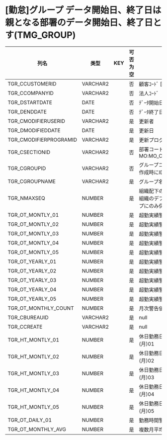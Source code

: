 # [勤怠]グループ                      データ開始日、終了日は親となる部署のデータ開始日、終了日とす(TMG_GROUP)
| 列名   | 类型   | KEY  | 可否为空 | 注释   |
| ---- | ---- | ---- | ---- | ---- |
|TGR_CCUSTOMERID|VARCHAR2||否|顧客ｺｰﾄﾞ                        固定：01                                                       |
|TGR_CCOMPANYID|VARCHAR2||否|法人ｺｰﾄﾞ                                                                                    |
|TGR_DSTARTDATE|DATE||否|ﾃﾞｰﾀ開始日                                                                                   |
|TGR_DENDDATE|DATE||否|ﾃﾞｰﾀ終了日                                                                                   |
|TGR_CMODIFIERUSERID|VARCHAR2||是|更新者                                                                                       |
|TGR_DMODIFIEDDATE|DATE||是|更新日                                                                                       |
|TGR_CMODIFIERPROGRAMID|VARCHAR2||是|更新プログラムID                                                                                 |
|TGR_CSECTIONID|VARCHAR2||否|部署コード                                                       MO:MO_CSECTIONID_CK           |
|TGR_CGROUPID|VARCHAR2||否|グループコード                       グループ作成時にIDを付番                                               |
|TGR_CGROUPNAME|VARCHAR2||是|グループ名称                                                                                    |
|TGR_NMAXSEQ|NUMBER||是|組織配下のグループ数 各組織のデフォルトグループにのみ保持|
|TGR_OT_MONTLY_01|NUMBER||是|超勤実績警告値(月)01|
|TGR_OT_MONTLY_02|NUMBER||是|超勤実績警告値(月)02|
|TGR_OT_MONTLY_03|NUMBER||是|超勤実績警告値(月)03|
|TGR_OT_MONTLY_04|NUMBER||是|超勤実績警告値(月)04|
|TGR_OT_MONTLY_05|NUMBER||是|超勤実績警告値(月)05|
|TGR_OT_YEARLY_01|NUMBER||是|超勤実績警告値(年)01|
|TGR_OT_YEARLY_02|NUMBER||是|超勤実績警告値(年)02|
|TGR_OT_YEARLY_03|NUMBER||是|超勤実績警告値(年)03|
|TGR_OT_YEARLY_04|NUMBER||是|超勤実績警告値(年)04|
|TGR_OT_YEARLY_05|NUMBER||是|超勤実績警告値(年)05|
|TGR_OT_MONTHLY_COUNT|NUMBER||是|月次警告値超過回数|
|TGR_CBUREAUID|VARCHAR2||是|null|
|TGR_CCREATE|VARCHAR2||是|null|
|TGR_HT_MONTLY_01|NUMBER||是|休日勤務日数警告値(月)01|
|TGR_HT_MONTLY_02|NUMBER||是|休日勤務日数警告値(月)02|
|TGR_HT_MONTLY_03|NUMBER||是|休日勤務日数警告値(月)03|
|TGR_HT_MONTLY_04|NUMBER||是|休日勤務日数警告値(月)04|
|TGR_HT_MONTLY_05|NUMBER||是|休日勤務日数警告値(月)05|
|TGR_OT_DAILY_01|NUMBER||是|勤務時間警告値(日)01|
|TGR_OT_MONTHLY_AVG|NUMBER||是|複数月平均時間|

